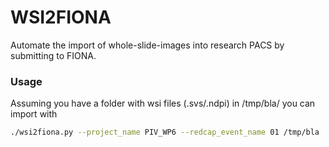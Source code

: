 # WSI2FIONA

Automate the import of whole-slide-images into research PACS by submitting to FIONA.


### Usage

Assuming you have a folder with wsi files (.svs/.ndpi) in /tmp/bla/ you can import with

```bash
./wsi2fiona.py --project_name PIV_WP6 --redcap_event_name 01 /tmp/bla
```
